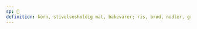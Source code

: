 ```yaml
---
sp: 󱥋
definition: korn, stivelsesholdig mat, bakevarer; ris, brød, nudler, grøt
---
```

<!-- pan is bread and grains and stuff. -->
